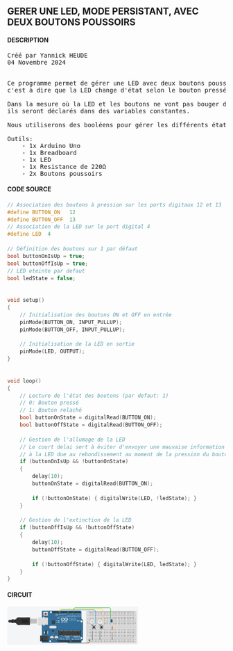 ## GERER UNE LED, MODE PERSISTANT, AVEC DEUX BOUTONS POUSSOIRS

#### DESCRIPTION

<pre>
Créé par Yannick HEUDE
04 Novembre 2024


Ce programme permet de gérer une LED avec deux boutons poussoirs de manière persistante,
c'est à dire que la LED change d'état selon le bouton pressé.

Dans la mesure où la LED et les boutons ne vont pas bouger des ports sur lesquels ils sont connectés,
ils seront déclarés dans des variables constantes.

Nous utiliserons des booléens pour gérer les différents états des boutons et de la LED.

Outils:
    - 1x Arduino Uno
    - 1x Breadboard
    - 1x LED
    - 1x Resistance de 220Ω
    - 2x Boutons poussoirs
</pre>

#### CODE SOURCE

```c
// Association des boutons à pression sur les ports digitaux 12 et 13
#define BUTTON_ON   12
#define BUTTON_OFF  13
// Association de la LED sur le port digital 4
#define LED  4

// Définition des boutons sur 1 par défaut
bool buttonOnIsUp = true;
bool buttonOffIsUp = true;
// LED eteinte par defaut
bool ledState = false;


void setup()
{
    // Initialisation des boutons ON et OFF en entrée
    pinMode(BUTTON_ON, INPUT_PULLUP);
    pinMode(BUTTON_OFF, INPUT_PULLUP);

    // Initialisation de la LED en sortie
    pinMode(LED, OUTPUT);
}


void loop()
{
    // Lecture de l'état des boutons (par defaut: 1)
    // 0: Bouton pressé
    // 1: Bouton relaché
    bool buttonOnState = digitalRead(BUTTON_ON);
    bool buttonOffState = digitalRead(BUTTON_OFF);

    // Gestion de l'allumage de la LED
    // Le court delai sert à éviter d'envoyer une mauvaise information 
    // à la LED due au rebondissement au moment de la pression du bouton
    if (buttonOnIsUp && !buttonOnState)
    {
        delay(10);
        buttonOnState = digitalRead(BUTTON_ON);

        if (!buttonOnState) { digitalWrite(LED, !ledState); }
    }

    // Gestion de l'extinction de la LED
    if (buttonOffIsUp && !buttonOffState)
    {
        delay(10);
        buttonOffState = digitalRead(BUTTON_OFF);
        
        if (!buttonOffState) { digitalWrite(LED, ledState); }
    }
}
```

#### CIRCUIT

<div align="left">
    <img
        src="https://github.com/AyckinnLisa/arduino/blob/main/pics/03.png"
        style="width:60%">
</div>
